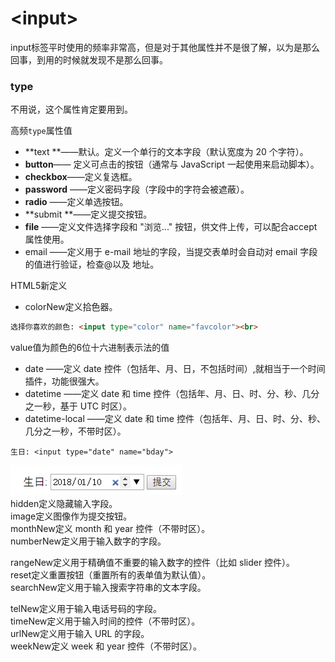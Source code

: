 # &lt;input&gt;

input标签平时使用的频率非常高，但是对于其他属性并不是很了解，以为是那么回事，到用的时候就发现不是那么回事。

### type

不用说，这个属性肯定要用到。

高频`type`属性值

* **text **——默认。定义一个单行的文本字段（默认宽度为 20 个字符）。
* **button**—— 定义可点击的按钮（通常与 JavaScript 一起使用来启动脚本）。
* **checkbox**——定义复选框。
* **password** ——定义密码字段（字段中的字符会被遮蔽）。
* **radio** ——定义单选按钮。
* **submit **——定义提交按钮。      
* **file** ——定义文件选择字段和 "浏览..." 按钮，供文件上传，可以配合accept属性使用。
* email ——定义用于 e-mail 地址的字段，当提交表单时会自动对 email 字段的值进行验证，检查@以及 地址。

HTML5新定义

* colorNew定义拾色器。

```html
选择你喜欢的颜色: <input type="color" name="favcolor"><br>
```

value值为颜色的6位十六进制表示法的值

* date ——定义 date 控件（包括年、月、日，不包括时间）,就相当于一个时间插件，功能很强大。
* datetime ——定义 date 和 time 控件（包括年、月、日、时、分、秒、几分之一秒，基于 UTC 时区）。
* datetime-local ——定义 date 和 time 控件（包括年、月、日、时、分、秒、几分之一秒，不带时区）。

```
生日: <input type="date" name="bday">
```

![](/assets/type1.png)  
hidden定义隐藏输入字段。  
image定义图像作为提交按钮。  
monthNew定义 month 和 year 控件（不带时区）。  
numberNew定义用于输入数字的字段。

rangeNew定义用于精确值不重要的输入数字的控件（比如 slider 控件）。  
reset定义重置按钮（重置所有的表单值为默认值）。  
searchNew定义用于输入搜索字符串的文本字段。

telNew定义用于输入电话号码的字段。  
timeNew定义用于输入时间的控件（不带时区）。  
urlNew定义用于输入 URL 的字段。  
weekNew定义 week 和 year 控件（不带时区）。

